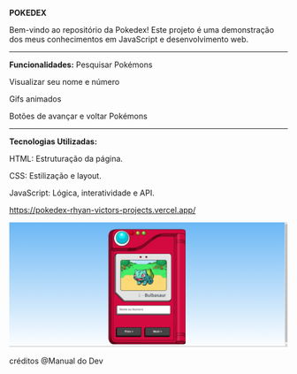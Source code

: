**POKEDEX**

Bem-vindo ao repositório da Pokedex!
Este projeto é uma demonstração dos meus conhecimentos em JavaScript e desenvolvimento web.

-----------------------------------------------------------------------------------------------

**Funcionalidades:**
Pesquisar Pokémons

Visualizar seu nome e número

Gifs animados

Botões de avançar e voltar Pokémons

-----------------------------------------------------------------------------------------------

**Tecnologias Utilizadas:**

HTML: Estruturação da página.

CSS: Estilização e layout.

JavaScript: Lógica, interatividade e API.

https://pokedex-rhyan-victors-projects.vercel.app/

![foto](https://github.com/RhyanVictoor/Pokedex/blob/main/imagens/Captura%20de%20tela%202024-08-05%20181419.png?raw=true)

créditos @Manual do Dev
